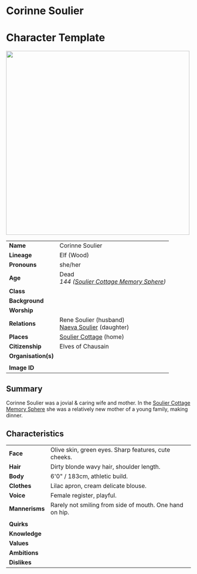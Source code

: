 # Corinne Soulier

# Character Template

<img src="https://raw.githubusercontent.com/jesskelsall/astarus-images/main/characters/portraits/imageid.png" height="500" />

|||
| --- | --- |
| **Name** | Corinne Soulier | character.4
| **Lineage** | Elf (Wood) |
| **Pronouns** | she/her |
| **Age** | Dead<br>*144 ([Soulier Cottage Memory Sphere](../items/memory-spheres/soulier-cottage-memory-sphere.md))* |
| **Class** | |
| **Background** | |
| **Worship** | |
| **Relations** | Rene Soulier (husband)<br>[Naeva Soulier](naeva-soulier.md) (daughter) |
| **Places** | [Soulier Cottage](../places/buildings/houses/soulier-cottage.md) (home) |
| **Citizenship** | Elves of Chausain |
| **Organisation(s)** | |
|||
| **Image ID** | |

## Summary

Corinne Soulier was a jovial & caring wife and mother. In the [Soulier Cottage Memory Sphere](../items/memory-spheres/soulier-cottage-memory-sphere.md) she was a relatively new mother of a young family, making dinner.

## Characteristics

| | |
| --- | --- |
| **Face** | Olive skin, green eyes. Sharp features, cute cheeks. | characteristics.2
| **Hair** | Dirty blonde wavy hair, shoulder length. |
| **Body** | 6'0" / 183cm, athletic build. |
| **Clothes** | Lilac apron, cream delicate blouse. |
| **Voice** | Female register, playful. |
| **Mannerisms** | Rarely not smiling from side of mouth. One hand on hip. |
| | |
| **Quirks** | |
| **Knowledge** | |
| **Values** | |
| **Ambitions** | |
| **Dislikes** | |
